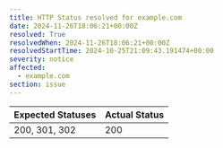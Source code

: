 ```yaml
---
title: HTTP Status resolved for example.com
date: 2024-11-26T18:06:21+00:00Z
resolved: True
resolvedWhen: 2024-11-26T18:06:21+00:00Z
resolvedStartTime: 2024-10-25T21:09:43.191474+00:00
severity: notice
affected:
  - example.com
section: issue
---
```


| Expected Statuses | Actual Status  |
|-------------------|----------------|
| 200, 301, 302 | 200 |
